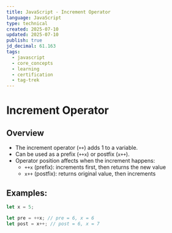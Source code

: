 ```yaml
---
title: JavaScript - Increment Operator
language: JavaScript
type: technical
created: 2025-07-10
updated: 2025-07-10
publish: true
jd_decimal: 61.163
tags:
  - javascript
  - core_concepts
  - learning
  - certification
  - tag-trek
---
```


# Increment Operator

## Overview

- The increment operator (`++`) adds 1 to a variable.
- Can be used as a prefix (`++x`) or postfix (`x++`).
- Operator position affects when the increment happens:
  - `++x` (prefix): increments first, then returns the new value
  - `x++` (postfix): returns original value, then increments

## Examples:

```javascript
let x = 5;

let pre = ++x; // pre = 6, x = 6
let post = x++; // post = 6, x = 7
```
